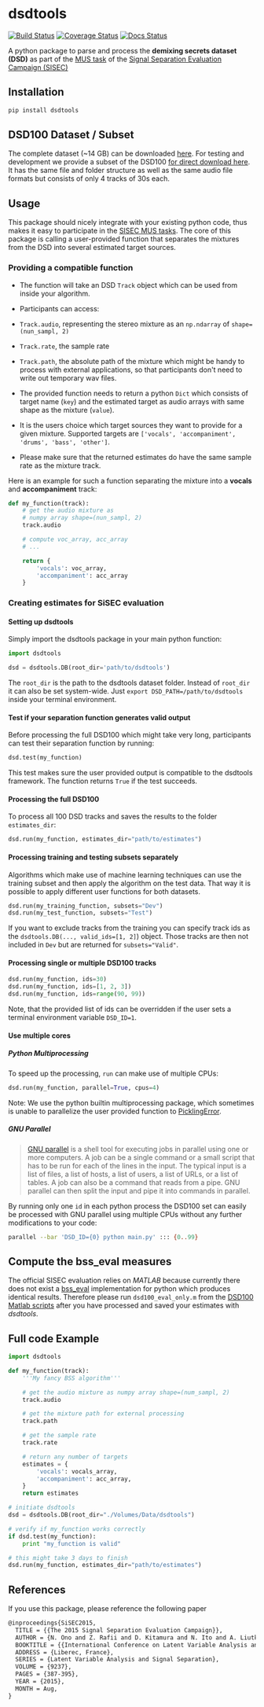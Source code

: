 # dsdtools

[![Build Status](https://travis-ci.org/faroit/dsdtools.svg?branch=master)](https://travis-ci.org/faroit/dsdtools)
[![Coverage Status](https://coveralls.io/repos/github/faroit/dsdtools/badge.svg?branch=master)](https://coveralls.io/github/faroit/dsdtools?branch=master)
[![Docs Status](https://readthedocs.org/projects/dsdtools/badge/?version=latest)](https://dsdtools.readthedocs.org/en/latest/)


A python package to parse and process the __demixing secrets dataset (DSD)__ as part of the [MUS task](https://sisec.inria.fr/home/2016-professionally-produced-music-recordings/) of the [Signal Separation Evaluation Campaign (SISEC)](https://sisec.inria.fr/)

## Installation

```bash
pip install dsdtools
```

## DSD100 Dataset / Subset

The complete dataset (~14 GB) can be downloaded [here](https://infinit.io/_/332Augp). For testing and development we provide a subset of the DSD100 [for direct download here](https://www.loria.fr/~aliutkus/DSD100subset.zip). It has the same file and folder structure as well as the same audio file formats but consists of only 4 tracks of 30s each.

## Usage

This package should nicely integrate with your existing python code, thus makes it easy to participate in the [SISEC MUS tasks](https://sisec.inria.fr/home/2016-professionally-produced-music-recordings). The core of this package is calling a user-provided function that separates the mixtures from the DSD into several estimated target sources.

### Providing a compatible function

- The function will take an DSD ```Track``` object which can be used from inside your algorithm.
- Participants can access:

 - ```Track.audio```, representing the stereo mixture as an ```np.ndarray``` of ```shape=(nun_sampl, 2)```
 - ```Track.rate```, the sample rate
 - ```Track.path```, the absolute path of the mixture which might be handy to process with external applications, so that participants don't need to write out temporary wav files.

- The provided function needs to return a python ```Dict``` which consists of target name (```key```) and the estimated target as audio arrays with same shape as the mixture (```value```).
- It is the users choice which target sources they want to provide for a given mixture. Supported targets are ```['vocals', 'accompaniment', 'drums', 'bass', 'other']```.
- Please make sure that the returned estimates do have the same sample rate as the mixture track.

Here is an example for such a function separating the mixture into a __vocals__ and __accompaniment__ track:

```python
def my_function(track):
    # get the audio mixture as
    # numpy array shape=(nun_sampl, 2)
    track.audio

    # compute voc_array, acc_array
    # ...

    return {
        'vocals': voc_array,
        'accompaniment': acc_array
    }
```

### Creating estimates for SiSEC evaluation

#### Setting up dsdtools

Simply import the dsdtools package in your main python function:

```python
import dsdtools

dsd = dsdtools.DB(root_dir='path/to/dsdtools')
```

The ```root_dir``` is the path to the dsdtools dataset folder. Instead of ```root_dir``` it can also be set system-wide. Just ```export DSD_PATH=/path/to/dsdtools``` inside your terminal environment.

#### Test if your separation function generates valid output

Before processing the full DSD100 which might take very long, participants can test their separation function by running:
```python
dsd.test(my_function)
```
This test makes sure the user provided output is compatible to the dsdtools framework. The function returns `True` if the test succeeds.

#### Processing the full DSD100

To process all 100 DSD tracks and saves the results to the folder ```estimates_dir```:

```python
dsd.run(my_function, estimates_dir="path/to/estimates")
```

#### Processing training and testing subsets separately

Algorithms which make use of machine learning techniques can use the training subset and then apply the algorithm on the test data. That way it is possible to
apply different user functions for both datasets.

```python
dsd.run(my_training_function, subsets="Dev")
dsd.run(my_test_function, subsets="Test")
```

If you want to exclude tracks from the training you can specify track ids as  the `dsdtools.DB(..., valid_ids=[1, 2]`) object. Those tracks are then not included in `Dev` but are returned for `subsets="Valid"`.


#### Processing single or multiple DSD100 tracks

```python
dsd.run(my_function, ids=30)
dsd.run(my_function, ids=[1, 2, 3])
dsd.run(my_function, ids=range(90, 99))
```

Note, that the provided list of ids can be overridden if the user sets a terminal environment variable ```DSD_ID=1```.

#### Use multiple cores

##### Python Multiprocessing

To speed up the processing, `run` can make use of multiple CPUs:

```python
dsd.run(my_function, parallel=True, cpus=4)
```

Note: We use the python builtin multiprocessing package, which sometimes is unable to parallelize the user provided function to [PicklingError](http://stackoverflow.com/a/8805244).

##### GNU Parallel

> [GNU parallel](http://www.gnu.org/software/parallel) is a shell tool for executing jobs in parallel using one or more computers. A job can be a single command or a small script that has to be run for each of the lines in the input. The typical input is a list of files, a list of hosts, a list of users, a list of URLs, or a list of tables. A job can also be a command that reads from a pipe. GNU parallel can then split the input and pipe it into commands in parallel.

By running only one ```id``` in each python process the DSD100 set can easily be processed with GNU parallel using multiple CPUs without any further modifications to your code:

```bash
parallel --bar 'DSD_ID={0} python main.py' ::: {0..99}  
```

## Compute the bss_eval measures

The official SISEC evaluation relies on _MATLAB_ because currently there does not exist a [bss_eval](http://bass-db.gforge.inria.fr/bss_eval/) implementation for python which produces identical results.
Therefore please run ```dsd100_eval_only.m``` from the [DSD100 Matlab scripts](https://github.com/faroit/dsd100mat) after you have processed and saved your estimates with _dsdtools_.

## Full code Example

```python
import dsdtools

def my_function(track):
    '''My fancy BSS algorithm'''

    # get the audio mixture as numpy array shape=(num_sampl, 2)
    track.audio

    # get the mixture path for external processing
    track.path

    # get the sample rate
    track.rate

    # return any number of targets
    estimates = {
        'vocals': vocals_array,
        'accompaniment': acc_array,
    }
    return estimates

# initiate dsdtools
dsd = dsdtools.DB(root_dir="./Volumes/Data/dsdtools")

# verify if my_function works correctly
if dsd.test(my_function):
    print "my_function is valid"

# this might take 3 days to finish
dsd.run(my_function, estimates_dir="path/to/estimates")

```

## References

If you use this package, please reference the following paper

```tex
@inproceedings{SiSEC2015,
  TITLE = {{The 2015 Signal Separation Evaluation Campaign}},
  AUTHOR = {N. Ono and Z. Rafii and D. Kitamura and N. Ito and A. Liutkus},
  BOOKTITLE = {{International Conference on Latent Variable Analysis and Signal Separation  (LVA/ICA)}},
  ADDRESS = {Liberec, France},
  SERIES = {Latent Variable Analysis and Signal Separation},
  VOLUME = {9237},
  PAGES = {387-395},
  YEAR = {2015},
  MONTH = Aug,
}
```
